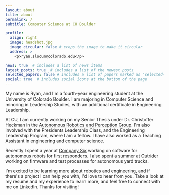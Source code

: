 ```yaml
---
layout: about
title: about
permalink: /
subtitle: Computer Science at CU Boulder

profile:
  align: right
  image: headshot.jpg
  image_circular: false # crops the image to make it circular
  address: >
    <p>ryan.slocum@colorado.edu</p>

news: true  # includes a list of news items
latest_posts: true  # includes a list of the newest posts
selected_papers: false # includes a list of papers marked as "selected={true}"
social: true  # includes social icons at the bottom of the page
---
```


My name is Ryan, and I'm a fourth-year engineering student at the University of Colorado Boulder. I am majoring in Computer Science and minoring in Leadership Studies, with an additional certificate in Engineering Leadership.


At CU, I am currently working on my Senior Thesis under Dr. Christoffer Heckman in the [Autonomous Robotics and Perception Group](https://arpg.github.io/). I'm also involved with the Presidents Leadership Class, and the Engineering Leadership Program, where I am a fellow. I have also worked as a Teaching Assistant in engineering and computer science.

Recently I spent a year at [Company Six](https://www.co6.com/) working on software for autonomous robots for first responders. I also spent a summer at [Outrider](https://www.outrider.ai/) working on firmware and test processes for autonomous yard trucks.

I'm excited to be learning more about robotics and engineering, and if there's a project I can help you with, I'd love to hear from you. Take a look at my resume and my experience to learn more, and feel free to connect with me on LinkedIn. Thanks for visiting!

<!-- Write your biography here. Tell the world about yourself. Link to your favorite [subreddit](http://reddit.com). You can put a picture in, too. The code is already in, just name your picture `prof_pic.jpg` and put it in the `img/` folder.

Put your address / P.O. box / other info right below your picture. You can also disable any of these elements by editing `profile` property of the YAML header of your `_pages/about.md`. Edit `_bibliography/papers.bib` and Jekyll will render your [publications page](/al-folio/publications/) automatically.

Link to your social media connections, too. This theme is set up to use [Font Awesome icons](http://fortawesome.github.io/Font-Awesome/) and [Academicons](https://jpswalsh.github.io/academicons/), like the ones below. Add your Facebook, Twitter, LinkedIn, Google Scholar, or just disable all of them. -->
